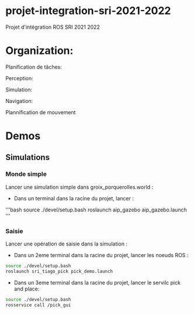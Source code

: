 # projet-integration-sri-2021-2022
Projet d'intégration ROS SRI 2021 2022

# Organization:

Planification de tâches: 
	

Perception: 

Simulation: 


Navigation:


Plannification de mouvement

# Demos

## Simulations

### Monde simple
Lancer une simulation simple dans groix_porquerolles.world : 
- Dans un terminal dans la racine du projet, lancer :

'''bash
source ./devel/setup.bash
roslaunch aip_gazebo aip_gazebo.launch
'''
	
### Saisie
Lancer une opération de saisie dans la simulation :
- Dans un 2eme terminal dans la racine du projet, lancer les noeuds ROS :
```bash
source ./devel/setup.bash
roslaunch sri_tiago_pick pick_demo.launch
```

- Dans un 3eme terminal dans la racine du projet, lancer le servilc pick and place:
```bash
source ./devel/setup.bash
rosservice call /pick_gui
```

